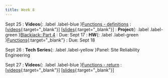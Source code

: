 ```yaml
---
title: Week 8
---
```


Sept 25
: **Videos**{: .label .label-blue }[Functions - definitions](https://edstem.org/us/courses/41289/lessons/71028)
  : \[[videos](https://www.youtube.com/playlist?list=PLWGqLlpet_GRiXwCJpHrb9ohmi8Ue7KEa){:target="_blank"}\] \[[slides](https://docs.google.com/presentation/d/1anDm6NZYT3yYOsK6ma-OZNc0vDjUfT6I3v_036_B_gM){:target="_blank"}\]
: **Project**{: .label .label-green }[Blackjack: Part 4]()
  : Due: Sept 17
: **HW**{: .label .label-green }[Functions](https://edstem.org/us/courses/41289/lessons/76507){:target="_blank"}
  : Due: Sept 18

Sept 26
: **Tech Series**{: .label .label-yellow }Panel: Site Reliability Engineering

Sept 27
: **Videos**{: .label .label-blue }[Functions - return](https://edstem.org/us/courses/41289/lessons/76504)
  : \[[videos](https://www.youtube.com/playlist?list=PLWGqLlpet_GTXq3GoralU4K18WXT0Reb-){:target="_blank"}\] \[[slides](https://docs.google.com/presentation/d/1KXNfSmNkcwS4l5Z2naHN5Oom0FHonjVj6MB-ASWIYfw){:target="_blank"}\]
